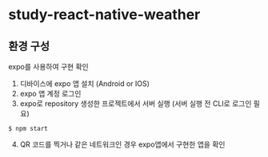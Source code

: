 # study-react-native-weather

## 환경 구성
expo를 사용하여 구현 확인
1. 디바이스에 expo 앱 설치 (Android or IOS)
2. expo 앱 계정 로그인
3. expo로 repository 생성한 프로젝트에서 서버 실행 (서버 실행 전 CLI로 로그인 필요)
```
$ npm start

```
4. QR 코드를 찍거나 같은 네트워크인 경우 expo앱에서 구현한 앱을 확인
